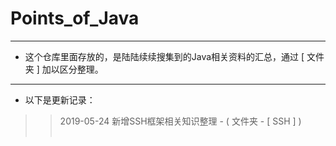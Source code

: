# Points_of_Java
***
* 这个仓库里面存放的，是陆陆续续搜集到的Java相关资料的汇总，通过 [ 文件夹 ] 加以区分整理。
***
* 以下是更新记录：
>> <table><tr>  2019-05-24 新增SSH框架相关知识整理 - ( 文件夹 - [ SSH ] ) </tr></table>

